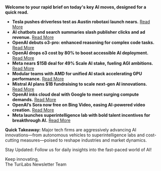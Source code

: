 **Welcome to your rapid brief on today's key AI moves, designed for a quick read.**

- **Tesla pushes driverless test as Austin robotaxi launch nears.** [Read More](https://www.bloomberg.com/news/articles/2025-06-10/musk-touts-driverless-tesla-test-ahead-of-austin-robotaxi-launch)
- **AI chatbots and search summaries slash publisher clicks and ad revenue.** [Read More](https://www.wsj.com/tech/ai/google-ai-news-publishers-7e687141)
- **OpenAI debuts o3-pro: enhanced reasoning for complex code tasks.** [Read More](https://help.openai.com/en/articles/9624314-model-release-notes)
- **OpenAI drops o3 cost by 80% to boost accessible AI deployment.** [Read More](https://twitter.com/sama/status/1932434606558462459)
- **Meta nears $15B deal for 49% Scale AI stake, fueling AGI ambitions.** [Read More](https://www.theverge.com/news/684322/meta-scale-ai-15-billion-investment-zuckerberg)
- **Modular teams with AMD for unified AI stack accelerating GPU performance.** [Read More](https://www.modular.com/blog/modular-x-amd-unleashing-ai-performance-on-amd-gpus)
- **Mistral AI plans $1B fundraising to scale next-gen AI innovations.** [Read More](https://www.maddyness.com/2025/06/10/mistral-ai-envisage-de-lever-un-milliard-de-dollars/)
- **OpenAI inks cloud deal with Google to meet surging compute demands.** [Read More](https://www.reuters.com/business/retail-consumer/openai-taps-google-unprecedented-cloud-deal-despite-ai-rivalry-sources-say-2025-06-10/)
- **OpenAI’s Sora now free on Bing Video, easing AI-powered video creation.** [Read More](https://venturebeat.com/ai/openais-sora-is-now-available-for-free-to-all-users-through-microsoft-bing-video-creator-on-mobile/)
- **Meta launches superintelligence lab with bold talent incentives for breakthrough AI.** [Read More](https://www.nytimes.com/2025/06/10/technology/meta-new-ai-lab-superintelligence.html)

**Quick Takeaway:** Major tech firms are aggressively advancing AI innovations—from autonomous vehicles to superintelligence labs and cost-cutting measures—poised to reshape industries and market dynamics.

Stay Updated: Follow us for daily insights into the fast-paced world of AI!  

Keep innovating,  
The TuriLabs Newsletter Team